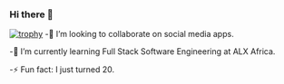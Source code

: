 ### Hi there 👋

<!--
**DennisMukirai/DennisMukirai** is a ✨ _special_ ✨ repository because its `README.md` (this file) appears on your GitHub profile.

Here are some ideas to get you started:

🔭 I’m currently working on building a bomb kenyan dating app
🌱 I’m currently learning Full Stack Software Engineering at ALX Africa
👯 I’m looking to collaborate on social media apps
- 🤔 I’m looking for help with ...
- 💬 Ask me about ...
👯 I’m looking to collaborate on social media apps
- 😄 Pronouns: ...
⚡ Fun fact: I just turned 20
-->
[![trophy](https://github-profile-trophy.vercel.app/?username=DennisMukirai)](https://github.com/DennisMukirai/github-profile-trophy)
-👯 I’m looking to collaborate on social media apps.

-🌱 I’m currently learning Full Stack Software Engineering at ALX Africa.

-⚡ Fun fact: I just turned 20.
